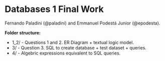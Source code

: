 # Databases 1 Final Work

Fernando Paladini (@paladini) and Emmanuel Podestá Junior (@epodesta).

**Folder structure:**

* 1_2/ - Questions 1 and 2. ER Diagram + textual logic model.
* 3/ - Question 3. SQL to create database + test dataset + queries.
* 4/ - Algebric expressions equivalent to SQL queries.

